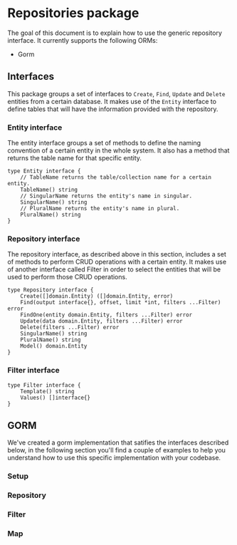 # Repositories package
The goal of this document is to explain how to use the generic repository interface. It currently supports the following ORMs:
- Gorm

## Interfaces
This package groups a set of interfaces to `Create`, `Find`, `Update` and `Delete` entities from a certain database. It makes use of the `Entity` interface to define tables that will have the information provided with the repository.

### Entity interface
The entity interface groups a set of methods to define the naming convention of a certain entity in the whole system. It also has a method that returns the table name for that specific entity.
```golang
type Entity interface {
	// TableName returns the table/collection name for a certain entity.
	TableName() string
	// SingularName returns the entity's name in singular.
	SingularName() string
	// PluralName returns the entity's name in plural.
	PluralName() string
}
```

### Repository interface
The repository interface, as described above in this section, includes a set of methods to perform CRUD operations with a certain entity.
It makes use of another interface called Filter in order to select the entities that will be used to perform those CRUD operations.

```golang
type Repository interface {
	Create([]domain.Entity) ([]domain.Entity, error)
	Find(output interface{}, offset, limit *int, filters ...Filter) error
	FindOne(entity domain.Entity, filters ...Filter) error
	Update(data domain.Entity, filters ...Filter) error
	Delete(filters ...Filter) error
	SingularName() string
	PluralName() string
	Model() domain.Entity
}
```

### Filter interface
```golang
type Filter interface {
	Template() string
	Values() []interface{}
}
```

## GORM
We've created a gorm implementation that satifies the interfaces described below, in the following section you'll find a couple of examples to help you understand how to use this specific implementation with your codebase.

### Setup

### Repository

### Filter

### Map
